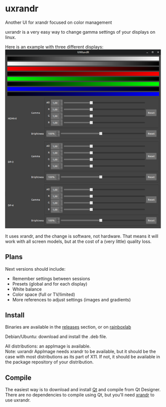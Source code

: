 # uxrandr
Another UI for xrandr focused on color management

uxrandr is a very easy way to change gamma settings of your displays on linux.

Here is an example with three different displays:  
![Screenshot](https://github.com/Nico-Duduf/uxrandr/raw/master/uxrander-screenshot.png)

It uses xrandr, and the change is software, not hardware. That means it will work with all screen models, but at the cost of a (very little) quality loss.

## Plans

Next versions should include:

- Remember settings between sessions
- Presets (global and for each display)
- White balance
- Color space (full or TV/limited)
- More references to adjust settings (images and gradients)

## Install

Binaries are available in the [releases](https://github.com/Nico-Duduf/uxrandr/releases) section, or on [rainboxlab](https://rainboxlab.org)

Debian/Ubuntu: download and install the .deb file.

All distributions: an appImage is available.  
Note: uxrandr AppImage needs xrandr to be available, but it should be the case with most distributions as its part of X11. If not, it should be available in the package repository of your distribution.

## Compile

The easiest way is to download and install [Qt](https://www.qt.io/) and compile from Qt Designer. There are no dependencies to compile using Qt, but you'll need [xrandr](https://www.x.org/wiki/Projects/XRandR/) to use uxrandr.
